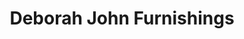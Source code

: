 ---
title: "Deborah John Furnishings"
url: /sparrows-point/deborah-john-furnishings/
shop: Möbel
---